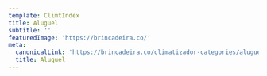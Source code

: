 ```yaml
---
template: ClimtIndex
title: Aluguel
subtitle: ''
featuredImage: 'https://brincadeira.co/'
meta:
  canonicalLink: 'https://brincadeira.co/climatizador-categories/aluguel/'
  title: Aluguel
---
```

